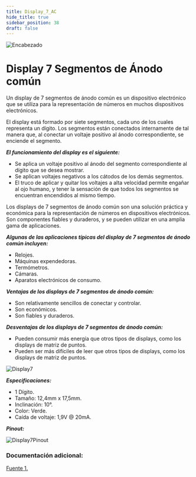 ```yaml
---
title: Display_7_AC
hide_title: true
sidebar_position: 38
draft: false
---
```

![Encabezado](https://firebasestorage.googleapis.com/v0/b/modulo-b3e1a.appspot.com/o/General%2Fimagenes%2Flogo%20sena%202.png?alt=media&token=f8400ade-f50e-4175-8ff1-d69a8bc9a180&_gl=1*1b8f15f*_ga*MTE3MTQwMjUxOS4xNjk2MjYzMDI3*_ga_CW55HF8NVT*MTY5NjI3NDM1NS4yLjEuMTY5NjI3NTE4My4zMS4wLjA.)

# **Display 7 Segmentos de Ánodo común**

Un display de 7 segmentos de ánodo común es un dispositivo electrónico que se utiliza para la representación de números en muchos dispositivos electrónicos.

El display está formado por siete segmentos, cada uno de los cuales representa un dígito. Los segmentos están conectados internamente de tal manera que, al conectar un voltaje positivo al ánodo correspondiente, se enciende el segmento.

***El funcionamiento del display es el siguiente:***

- Se aplica un voltaje positivo al ánodo del segmento correspondiente al dígito que se desea mostrar.
- Se aplican voltajes negativos a los cátodos de los demás segmentos.
- El truco de aplicar y quitar los voltajes a alta velocidad permite engañar al ojo humano, y tener la sensación de que todos los segmentos se encuentran encendidos al mismo tiempo.

Los displays de 7 segmentos de ánodo común son una solución práctica y económica para la representación de números en dispositivos electrónicos. Son componentes fiables y duraderos, y se pueden utilizar en una amplia gama de aplicaciones.

***Algunas de las aplicaciones típicas del display de 7 segmentos de ánodo común incluyen:***

- Relojes.
- Máquinas expendedoras.
- Termómetros.
- Cámaras.
- Aparatos electrónicos de consumo.

***Ventajas de los displays de 7 segmentos de ánodo común:***

- Son relativamente sencillos de conectar y controlar.
- Son económicos.
- Son fiables y duraderos.

***Desventajas de los displays de 7 segmentos de ánodo común:***

- Pueden consumir más energía que otros tipos de displays, como los displays de matriz de puntos.
- Pueden ser más difíciles de leer que otros tipos de displays, como los displays de matriz de puntos.

![Display7](https://firebasestorage.googleapis.com/v0/b/modulo-b3e1a.appspot.com/o/General%2Fimagenes%2FRepositorio%2FDisplay_7_segm_sencillo.jpg?alt=media&token=ec7f4f7a-5a6d-4835-bd6d-5076c9217449)

***Especificaciones:***

- 1 Dígito.
- Tamaño: 12,4mm x 17,5mm.
- Inclinación: 10°.
- Color: Verde.
- Caída de voltaje: 1,9V @ 20mA.

***Pinout:***

![Display7Pinout](https://firebasestorage.googleapis.com/v0/b/modulo-b3e1a.appspot.com/o/General%2Fimagenes%2FRepositorio%2Fdisplay-7seg-Acpinout.png?alt=media&token=cf4f7380-04d6-4902-b732-e9cb076b0ddd)

### Documentación adicional:

[Fuente 1.](https://www.diarioelectronicohoy.com/blog/display-multiple-de-7-segmentos)